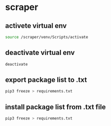 # scraper

## activete virtual env

```bash
source /scraper/venv/Scripts/activate
```

## deactivate virtual env

```bash
deactivate
```

## export package list to .txt

```bash
pip3 freeze > requirements.txt
```

## install package list from .txt file

```bash
pip3 freeze > requirements.txt
```
